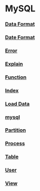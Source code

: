 MySQL
===

### [Data Format](./DataFormat/README.md)
### [Date Format](./DateFormat/README.md)
### [Error](./Error.md)
### [Explain](./Explain/README.md)
### [Function](./Function/README.md)
### [Index](./Index/README.md)
### [Load Data](./LoadData/README.md)
### [mysql](./mysql/README.md)
### [Partition](./Partition/README.md)
### [Process](./Process/README.md)
### [Table](./Table/README.md)
### [User](./User/README.md)
### [View](./View/README.md)

